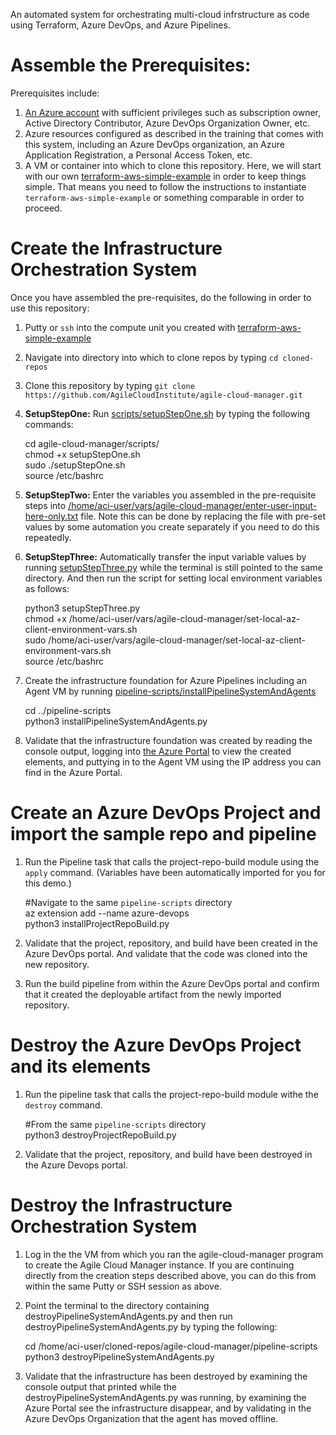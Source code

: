An automated system for orchestrating multi-cloud infrstructure as code using Terraform, Azure DevOps, and Azure Pipelines.  
  
# Assemble the Prerequisites:  
  
Prerequisites include:  
  
1.  [An Azure account](https://portal.azure.com/) with sufficient privileges such as subscription owner, Active Directory Contributor, Azure DevOps Organization Owner, etc.  
2.  Azure resources configured as described in the training that comes with this system, including an Azure DevOps organization, an Azure Application Registration, a Personal Access Token, etc.  
3.  A VM or container into which to clone this repository.  Here, we will start with our own [terraform-aws-simple-example](https://github.com/AgileCloudInstitute/terraform-aws-simple-example) in order to keep things simple.  That means you need to follow the instructions to instantiate `terraform-aws-simple-example` or something comparable in order to proceed.  
  
# Create the Infrastructure Orchestration System  
  
Once you have assembled the pre-requisites, do the following in order to use this repository:  
    
1.  Putty or `ssh` into the compute unit you created with [terraform-aws-simple-example](https://github.com/AgileCloudInstitute/terraform-aws-simple-example)  
2.  Navigate into directory into which to clone repos by typing  `cd cloned-repos`  
3.  Clone this repository by typing `git clone https://github.com/AgileCloudInstitute/agile-cloud-manager.git`  
4.  **SetupStepOne:**  Run [scripts/setupStepOne.sh](https://github.com/AgileCloudInstitute/agile-cloud-manager/blob/master/scripts/setupStepOne.sh) by typing the following commands:   
    
    cd agile-cloud-manager/scripts/  
    chmod +x setupStepOne.sh  
    sudo ./setupStepOne.sh  
    source /etc/bashrc  
    
5.  **SetupStepTwo:**  Enter the variables you assembled in the pre-requisite steps into [/home/aci-user/vars/agile-cloud-manager/enter-user-input-here-only.txt](https://github.com/AgileCloudInstitute/agile-cloud-manager/blob/master/move-to-directory-outside-app-path/enter-user-input-here-only.txt) file.  Note this can be done by replacing the file with pre-set values by some automation you create separately if you need to do this repeatedly.   
6.  **SetupStepThree:**  Automatically transfer the input variable values by running [setupStepThree.py](https://github.com/AgileCloudInstitute/agile-cloud-manager/blob/master/scripts/setupStepThree.py) while the terminal is still pointed to the same directory. And then run the script for setting local environment variables as follows:  
    
    python3 setupStepThree.py   
    chmod +x /home/aci-user/vars/agile-cloud-manager/set-local-az-client-environment-vars.sh  
    sudo /home/aci-user/vars/agile-cloud-manager/set-local-az-client-environment-vars.sh  
    source /etc/bashrc  
 
7.  Create the infrastructure foundation for Azure Pipelines including an Agent VM by running [pipeline-scripts/installPipelineSystemAndAgents](https://github.com/AgileCloudInstitute/agile-cloud-manager/blob/master/pipeline-scipts/installPipelineSystemAndAgents.py)   
    
    cd ../pipeline-scripts  
    python3 installPipelineSystemAndAgents.py  

8.  Validate that the infrastructure foundation was created by reading the console output, logging into [the Azure Portal](https://portal.azure.com/) to view the created elements, and puttying in to the Agent VM using the IP address you can find in the Azure Portal.   

# Create an Azure DevOps Project and import the sample repo and pipeline     
    
1.  Run the Pipeline task that calls the project-repo-build module using the `apply` command.  (Variables have been automatically imported for you for this demo.)   
    
    #Navigate to the same `pipeline-scripts` directory   
    az extension add --name azure-devops    
    python3 installProjectRepoBuild.py   
    
2.  Validate that the project, repository, and build have been created in the Azure DevOps portal.  And validate that the code was cloned into the new repository.      
3.  Run the build pipeline from within the Azure DevOps portal and confirm that it created the deployable artifact from the newly imported repository.    
        
# Destroy the Azure DevOps Project and its elements    
    
1.  Run the pipeline task that calls the project-repo-build module withe the `destroy` command.   
    
    #From the same `pipeline-scripts` directory    
    python3 destroyProjectRepoBuild.py   
    
2.  Validate that the project, repository, and build have been destroyed in the Azure Devops portal.        
    
# Destroy the Infrastructure Orchestration System    
    
1.  Log in the the VM from which you ran the agile-cloud-manager program to create the Agile Cloud Manager instance.  If you are continuing directly from the creation steps described above, you can do this from within the same Putty or SSH session as above.      
2.  Point the terminal to the directory containing destroyPipelineSystemAndAgents.py and then run destroyPipelineSystemAndAgents.py by typing the following:    
    
    cd /home/aci-user/cloned-repos/agile-cloud-manager/pipeline-scripts   
    python3 destroyPipelineSystemAndAgents.py    
    
3.  Validate that the infrastructure has been destroyed by examining the console output that printed while the destroyPipelineSystemAndAgents.py was running, by examining the Azure Portal see the infrastructure disappear, and by validating in the Azure DevOps Organization that the agent has moved offline.    
    
